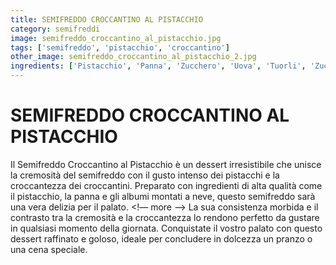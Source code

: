 ```yaml
---
title: SEMIFREDDO CROCCANTINO AL PISTACCHIO
category: semifreddi
image: semifreddo_croccantino_al_pistacchio.jpg
tags: ['semifreddo', 'pistacchio', 'croccantino']
other_image: semifreddo_croccantino_al_pistacchio_2.jpg
ingredients: ['Pistacchio', 'Panna', 'Zucchero', 'Uova', 'Tuorli', 'Zucchero A Velo', 'Croccantini']
---
```

# SEMIFREDDO CROCCANTINO AL PISTACCHIO
Il Semifreddo Croccantino al Pistacchio è un dessert irresistibile che unisce la cremosità del semifreddo con il gusto intenso dei pistacchi e la croccantezza dei croccantini. Preparato con ingredienti di alta qualità come il pistacchio, la panna e gli albumi montati a neve, questo semifreddo sarà una vera delizia per il palato.
<!— more —>
La sua consistenza morbida e il contrasto tra la cremosità e la croccantezza lo rendono perfetto da gustare in qualsiasi momento della giornata. Conquistate il vostro palato con questo dessert raffinato e goloso, ideale per concludere in dolcezza un pranzo o una cena speciale.
